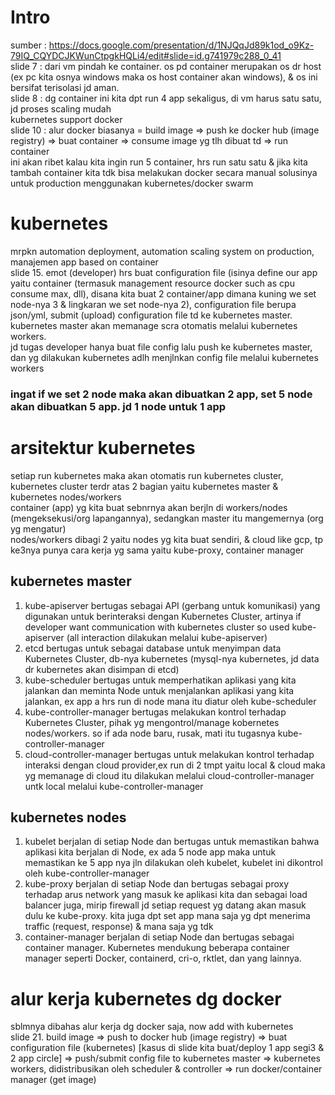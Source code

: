 # Intro
sumber : https://docs.google.com/presentation/d/1NJQqJd89k1od_o9Kz-79IQ_CQYDCJKWunCtpgkHQLi4/edit#slide=id.g741979c288_0_41<br>
slide 7 : dari vm pindah ke container. os pd container merupakan os dr host (ex pc kita osnya windows maka os host container akan windows), & os ini bersifat terisolasi jd aman.<br>
slide 8 : dg container ini kita dpt run 4 app sekaligus, di vm harus satu satu, jd proses scaling mudah<br>
kubernetes support docker<br>
slide 10 : alur docker biasanya = build image => push ke docker hub (image registry) => buat container => consume image yg tlh dibuat td => run container<br>
ini akan ribet kalau kita ingin run 5 container, hrs run satu satu & jika kita tambah container kita tdk bisa melakukan docker secara manual solusinya untuk production menggunakan kubernetes/docker swarm<br>
# kubernetes
mrpkn automation deployment, automation scaling system on production, manajemen app based on container<br>
slide 15. emot (developer) hrs buat configuration file (isinya define our app yaitu container (termasuk management resource docker such as cpu consume max, dll), disana kita buat 2 container/app dimana kuning we set node-nya 3 & lingkaran we set node-nya 2), configuration file berupa json/yml, submit (upload) configuration file td ke kubernetes master. kubernetes master akan memanage scra otomatis melalui kubernetes workers.<br>
jd tugas developer hanya buat file config lalu push ke kubernetes master, dan yg dilakukan kubernetes adlh menjlnkan config file melalui kubernetes workers<br>
### ingat if we set 2 node maka akan dibuatkan 2 app, set 5 node akan dibuatkan 5 app. jd 1 node untuk 1 app
# arsitektur kubernetes
setiap run kubernetes maka akan otomatis run kubernetes cluster, kubernetes cluster terdr atas 2 bagian yaitu kubernetes master & kubernetes nodes/workers<br>
container (app) yg kita buat sebnrnya akan berjln di workers/nodes (mengeksekusi/org lapangannya), sedangkan master itu mangemernya (org yg mengatur)<br>
nodes/workers dibagi 2 yaitu nodes yg kita buat sendiri, & cloud like gcp, tp ke3nya punya cara kerja yg sama yaitu kube-proxy, container manager
## kubernetes master
1. kube-apiserver bertugas sebagai API (gerbang untuk komunikasi) yang digunakan untuk berinteraksi dengan Kubernetes Cluster, artinya if developer want communication with kubernetes cluster so used kube-apiserver (all interaction dilakukan melalui kube-apiserver)<br>
2. etcd bertugas untuk sebagai database untuk menyimpan data Kubernetes Cluster, db-nya kubernetes (mysql-nya kubernetes, jd data dr kubernetes akan disimpan di etcd)<br>
3. kube-scheduler bertugas untuk memperhatikan aplikasi yang kita jalankan dan meminta Node untuk menjalankan aplikasi yang kita jalankan, ex app a hrs run di node mana itu diatur oleh kube-scheduler<br>
4. kube-controller-manager bertugas melakukan kontrol terhadap Kubernetes Cluster, pihak yg mengontrol/manage kobernetes nodes/workers. so if ada node baru, rusak, mati itu tugasnya kube-controller-manager<br>
5. cloud-controller-manager bertugas untuk melakukan kontrol terhadap interaksi dengan cloud provider,ex run di 2 tmpt yaitu local & cloud maka yg memanage di cloud itu dilakukan melalui cloud-controller-manager untk local melalui kube-controller-manager<br>
## kubernetes nodes
1. kubelet berjalan di setiap Node dan bertugas untuk memastikan bahwa aplikasi kita berjalan di Node, ex ada 5 node app maka untuk memastikan ke 5 app nya jln dilakukan oleh kubelet, kubelet ini dikontrol oleh kube-controller-manager<br>
2. kube-proxy berjalan di setiap Node dan bertugas sebagai proxy terhadap arus network yang masuk ke aplikasi kita dan sebagai load balancer juga, mirip firewall jd setiap request yg datang akan masuk dulu ke kube-proxy. kita juga dpt set app mana saja yg dpt menerima traffic (request, response) & mana saja yg tdk<br>
3. container-manager berjalan di setiap Node dan bertugas sebagai container manager. Kubernetes mendukung beberapa container manager seperti Docker, containerd, cri-o, rktlet, dan yang lainnya.
# alur kerja kubernetes dg docker
sblmnya dibahas alur kerja dg docker saja, now add with kubernetes<br>
slide 21. build image => push to docker hub (image registry) => buat configuration file (kubernetes) [kasus di slide kita buat/deploy 1 app segi3 & 2 app circle] => push/submit config file to kubernetes master => kubernetes workers, didistribusikan oleh scheduler & controller => run docker/container manager (get image)<br>


